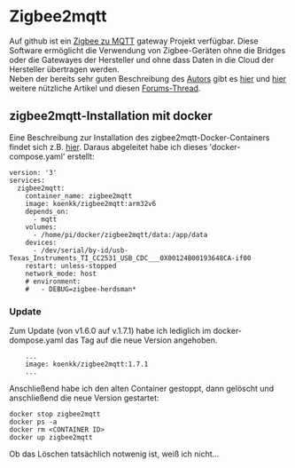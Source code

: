 # Zigbee2mqtt

Auf github ist ein [Zigbee zu MQTT](https://github.com/Koenkk/zigbee2mqtt) gateway Projekt verfügbar. Diese Software ermöglicht die Verwendung von Zigbee-Geräten ohne die Bridges oder die Gatewayes der Hersteller und ohne dass Daten in die Cloud der Hersteller übertragen werden.  
Neben der bereits sehr guten Beschreibung des [Autors](https://github.com/Koenkk) gibt es [hier](https://gadget-freakz.com/diy-zigbee-gateway/) und [hier](https://www.panbachi.de/eigenes-zigbee-gateway-bauen-93/) weitere nützliche Artikel und diesen [Forums-Thread](https://community.home-assistant.io/t/zigbee2mqtt-getting-rid-of-your-proprietary-zigbee-bridges-xiaomi-hue-tradfri).

## zigbee2mqtt-Installation mit docker
Eine Beschreibung zur Installation des zigbee2mqtt-Docker-Containers findet sich z.B.  [hier](https://www.zigbee2mqtt.io/information/docker.html). Daraus abgeleitet habe ich dieses 'docker-compose.yaml' erstellt:  

```
version: '3'
services:
  zigbee2mqtt:
    container_name: zigbee2mqtt
    image: koenkk/zigbee2mqtt:arm32v6
    depends_on:
      - mqtt
    volumes:
      - /home/pi/docker/zigbee2mqtt/data:/app/data
    devices:
      - /dev/serial/by-id/usb-Texas_Instruments_TI_CC2531_USB_CDC___0X00124B00193648CA-if00
    restart: unless-stopped
    network_mode: host
    # environment:
    #   - DEBUG=zigbee-herdsman*
```

### Update

Zum Update (von v1.6.0 auf v.1.7.1) habe ich lediglich im docker-dompose.yaml das Tag auf die neue Version angehoben. 

```
    ...
    image: koenkk/zigbee2mqtt:1.7.1
    ...
```

Anschließend habe ich den alten Container gestoppt, dann gelöscht und anschließend die neue Version gestartet:  
```
docker stop zigbee2mqtt
docker ps -a
docker rm <CONTAINER ID>
docker up zigbee2mqtt
```

Ob das Löschen tatsächlich notwenig ist, weiß ich nicht...